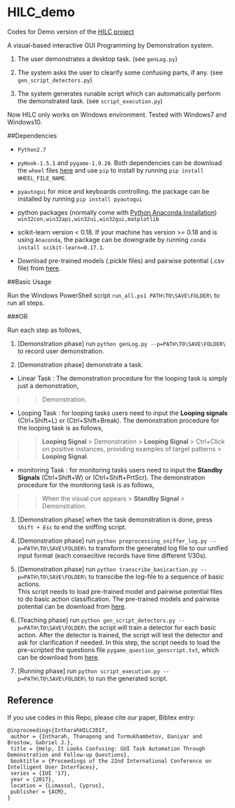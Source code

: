 # HILC_demo
Codes for Demo version of the [HILC project](http://visual.cs.ucl.ac.uk/pubs/HILC/index.html)

A visual-based interactive GUI Programming by Demonstration system.

1. The user demonstrates a desktop task. (see `genLog.py`)

2. The system asks the user to clearify some confusing parts, if any. (see `gen_script_detectors.py`)

3. The system generates runable script which can automatically perform the demonstrated task. (see `script_execution.py`)

Now HILC only works on Windows environment. Tested with Windows7 and Windows10.

##Dependencies
  * `Python2.7`

  * `pyHook-1.5.1` and `pygame-1.9.20`. Both dependencies can be download the `wheel` files [here](https://drive.google.com/drive/folders/0BxWU2fKZbtBYUFdPWk0xSFFvTFU?usp=sharing) and use `pip` to install by running `pip install WHEEL_FILE_NAME`.

  * `pyautogui` for mice and keyboards controlling. the package can be installed by running `pip install pyautogui`

  * python packages (normally come with [Python Anaconda Installation](https://www.continuum.io/downloads)) `win32con,win32api,win32ui,win32gui,matplotlib`

  * scikit-learn version < 0.18. If your machine has version >= 0.18 and is using `Anaconda`, the package can be downgrade by running `conda install scikit-learn=0.17.1`.

  * Download pre-trained models (.pickle files) and pairwise potential (.csv file) from [here](https://drive.google.com/drive/folders/0BxWU2fKZbtBYUFdPWk0xSFFvTFU?usp=sharing).

##Basic Usage

Run the Windows PowerShell script `run_all.ps1 PATH\TO\SAVE\FOLDER\` to run all steps.

###OR

Run each step as follows,

1. [Demonstration phase] run `python genLog.py --p=PATH\TO\SAVE\FOLDER\` to record user demonstration.

2. [Demonstration phase] demonstrate a task.

  * Linear Task : The demonstration procedure for the looping task is simply just a demonstration,

>> Demonstration.

  * Looping Task : for looping tasks users need to input the __Looping signals__ (Ctrl+Shift+L) or (Ctrl+Shift+Break). The demonstration procedure for the looping task is as follows,

>> __Looping Signal__ > Demonstration > __Looping Signal__ > Ctrl+Click on positive instances, providing examples of target patterns > __Looping Signal__.

  * monitoring Task : for monitoring tasks users need to input the __Standby Signals__ (Ctrl+Shift+W) or (Ctrl+Shift+PrtScr). The demonstration procedure for the monitoring task is as follows,

>> When the visual cue appears > __Standby Signal__ > Demonstration.

3. [Demonstration phase] when the task demonstration is done, press `Shift + Esc` to end the sniffing script.

4. [Demonstration phase] run `python preprocessing_sniffer_log.py --p=PATH\TO\SAVE\FOLDER\` to transform the generated log file to our unified input format (each consecitive records have time different 1/30s).

5. [Demonstration phase] run `python transcribe_basicaction.py --p=PATH\TO\SAVE\FOLDER\` to transcibe the log-file to a sequence of basic actions. <br/>
This script needs to load pre-trained model and pairwise potential files to do basic action classification. The pre-trained models and pairwise potential can be download from [here](https://drive.google.com/drive/folders/0BxWU2fKZbtBYUFdPWk0xSFFvTFU?usp=sharing).

6. [Teaching phase] run `python gen_script_detectors.py --p=PATH\TO\SAVE\FOLDER\` the script will train a detector for each basic action. After the detector is trained, the script will test the detector and ask for clarification if needed. In this step, the script needs to load the pre-scripted the questions file `pygame_question_genscript.txt`, which can be download from [here](https://drive.google.com/drive/folders/0BxWU2fKZbtBYUFdPWk0xSFFvTFU?usp=sharing).

7. [Running phase] run `python script_execution.py --p=PATH\TO\SAVE\FOLDER\` to run the generated script.

## Reference
If you use codes in this Repo, please cite our paper, Bibtex entry:
```
@inproceedings{IntharahHILC2017,
 author = {Intharah, Thanapong and Turmukhambetov, Daniyar and Brostow, Gabriel J.},
 title = {Help, It Looks Confusing: GUI Task Automation Through Demonstration and Follow-up Questions},
 booktitle = {Proceedings of the 22nd International Conference on Intelligent User Interfaces},
 series = {IUI '17},
 year = {2017},
 location = {Limassol, Cyprus},
 publisher = {ACM},
} 
```
